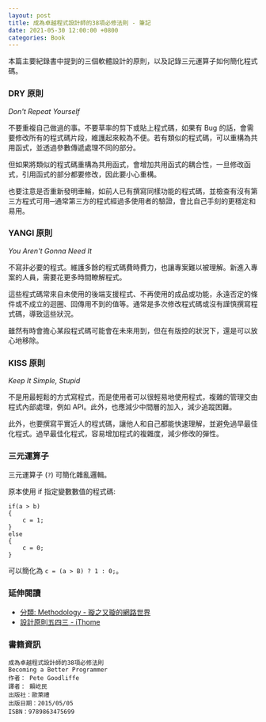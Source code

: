 ```yaml
---
layout: post
title: 成為卓越程式設計師的38項必修法則 - 筆記
date: 2021-05-30 12:00:00 +0800
categories: Book
--- 
```


本篇主要紀錄書中提到的三個軟體設計的原則，以及記錄三元運算子如何簡化程式碼。

### DRY 原則

*Don't Repeat Yourself*

不要重複自己做過的事。不要草率的剪下或貼上程式碼，如果有 Bug 的話，會需要修改所有的程式碼片段，維護起來較為不便。若有類似的程式碼，可以重構為共用函式，並透過參數傳遞處理不同的部分。

但如果將類似的程式碼重構為共用函式，會增加共用函式的耦合性，一旦修改函式，引用函式的部分都要修改，因此要小心重構。

也要注意是否重新發明車輪，如前人已有撰寫同樣功能的程式碼，並檢查有沒有第三方程式可用─通常第三方的程式經過多使用者的驗證，會比自己手刻的更穩定和易用。

### YANGI 原則

*You Aren't Gonna Need It* 

不寫非必要的程式。維護多餘的程式碼費時費力，也讓專案難以被理解。新進入專案的人員，需要花更多時間瞭解程式。

這些程式碼常來自未使用的後端支援程式、不再使用的成品或功能，永遠否定的條件或不成立的迴圈、回傳用不到的值等。通常是多次修改程式碼或沒有謹慎撰寫程式碼，導致這些狀況。

雖然有時會擔心某段程式碼可能會在未來用到，但在有版控的狀況下，還是可以放心地移除。

### KISS 原則

*Keep It Simple, Stupid*

不是用最輕鬆的方式寫程式，而是使用者可以很輕易地使用程式，複雜的管理交由程式內部處理，例如 API。此外，也應減少中間層的加入，減少追蹤困難。

此外，也要撰寫平實近人的程式碼，讓他人和自己都能快速理解，並避免過早最佳化程式。過早最佳化程式，容易增加程式的複雜度，減少修改的彈性。

### 三元運算子

三元運算子 (`?`) 可簡化雜亂邏輯。

原本使用 if 指定變數數值的程式碼:

```
if(a > b)
{
    c = 1;
}
else
{
    c = 0;
}
```

可以簡化為 `c = (a > B) ? 1 : 0;`。

### 延伸閱讀

- [分類: Methodology - 璇之又璇的網路世界](https://shawnlin0201.github.io/categories/Methodology/)
- [設計原則五四三 - iThome](https://www.ithome.com.tw/voice/97462)

### 書籍資訊

```
成為卓越程式設計師的38項必修法則
Becoming a Better Programmer
作者： Pete Goodliffe  
譯者： 賴屹民
出版社：歐萊禮  
出版日期：2015/05/05
ISBN：9789863475699
```